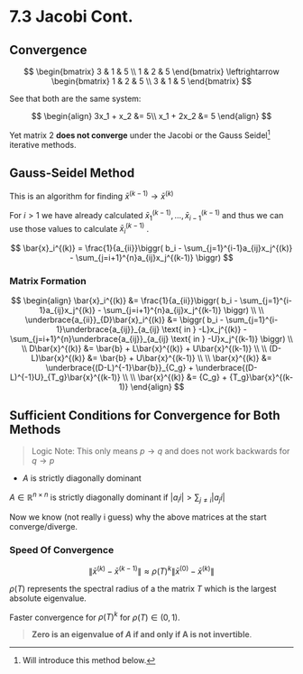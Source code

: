 # 7.3 Jacobi Cont.
## Convergence

$$
\begin{bmatrix}
3 & 1 & 5 \\
1 & 2 & 5
\end{bmatrix}
\leftrightarrow
\begin{bmatrix}
1 & 2 & 5 \\
3 & 1 & 5
\end{bmatrix}
$$


See that both are the same system:

$$
\begin{align}
3x_1 + x_2 &= 5\\
x_1 + 2x_2 &= 5
\end{align}
$$

Yet matrix 2 **does not converge** under the Jacobi or the Gauss Seidel[^1] iterative methods.

## Gauss-Seidel Method
This is an algorithm for finding $\bar{x}^{(k-1)}\to\bar{x}^{(k)}$

For $i\gt1$ we have already calculated $\bar{x}_1^{(k-1)}, \dotso, \bar{x}_{i-1}^{(k-1)}$  and thus we can use those values to calculate $\bar{x}_i^{(k-1)}$ .

$$
\bar{x}_i^{(k)} = \frac{1}{a_{ii}}\biggr(
b_i - 
\sum_{j=1}^{i-1}a_{ij}x_j^{(k)} -
\sum_{j=i+1}^{n}a_{ij}x_j^{(k-1)}
\biggr)
$$

### Matrix Formation
$$
\begin{align}
\bar{x}_i^{(k)} &= \frac{1}{a_{ii}}\biggr(
b_i - 
\sum_{j=1}^{i-1}a_{ij}x_j^{(k)} -
\sum_{j=i+1}^{n}a_{ij}x_j^{(k-1)}
\biggr)
\\ \\
\underbrace{a_{ii}}_{D}\bar{x}_i^{(k)} &= \biggr(
b_i - 
\sum_{j=1}^{i-1}\underbrace{a_{ij}}_{a_{ij} \text{ in } -L}x_j^{(k)} -
\sum_{j=i+1}^{n}\underbrace{a_{ij}}_{a_{ij} \text{ in } -U}x_j^{(k-1)}
\biggr)
\\ \\
D\bar{x}^{(k)} &= \bar{b} + L\bar{x}^{(k)} + U\bar{x}^{(k-1)} 
\\ \\
(D-L)\bar{x}^{(k)} &= \bar{b}  + U\bar{x}^{(k-1)}
\\ \\
\bar{x}^{(k)} &= \underbrace{(D-L)^{-1}\bar{b}}_{C_g}  + \underbrace{(D-L)^{-1}U}_{T_g}\bar{x}^{(k-1)}
\\ \\
\bar{x}^{(k)} &= {C_g}  + {T_g}\bar{x}^{(k-1)}
\end{align}
$$

## Sufficient Conditions for Convergence for Both Methods

> Logic Note: This only means $p\to q$ and does not work backwards for $q\to p$

+ $A$ is strictly diagonally dominant

$A\in\mathbb{R}^{n\times n}$ is strictly diagonally dominant if $|a_ii|\gt\sum_{j\neq i}|a_ji|$

Now we know (not really i guess) why the above matrices at the start converge/diverge.


### Speed Of Convergence

$$
\|\bar{x}^{(k)} - \bar{x}^{(k-1)}\| \approx \rho(T)^k \|\bar{x}^{(0)} - \bar{x}^{(k)}\|
$$

$\rho(T)$ represents the spectral radius of a the matrix $T$ which is the largest absolute eigenvalue. 

Faster convergence for $\rho(T)^k$ for $\rho(T) \in (0, 1)$.

> **Zero is an eigenvalue of $A$ if and only if A is not invertible**.




[^1]: Will introduce this method below. 